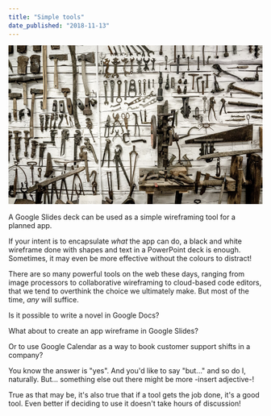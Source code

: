 ```yaml
---
title: "Simple tools"
date_published: "2018-11-13"
---
```


![](images/02f953ce-7105-424e-b996-981cb24c781a-60106-00000fdf7bddc270.jpg)

A Google Slides deck can be used as a simple wireframing tool for a planned app.

If your intent is to encapsulate _what_ the app can do, a black and white wireframe done with shapes and text in a PowerPoint deck is enough. Sometimes, it may even be more effective without the colours to distract!

There are so many powerful tools on the web these days, ranging from image processors to collaborative wireframing to cloud-based code editors, that we tend to overthink the choice we ultimately make. But most of the time, _any_ will suffice.

Is it possible to write a novel in Google Docs?

What about to create an app wireframe in Google Slides?

Or to use Google Calendar as a way to book customer support shifts in a company?

You know the answer is "yes". And you'd like to say "but..." and so do I, naturally. But... something else out there might be more -insert adjective-!

True as that may be, it's also true that if a tool gets the job done, it's a good tool. Even better if deciding to use it doesn't take hours of discussion!
